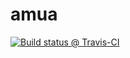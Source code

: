 # amua

[![Build status @ Travis-CI](https://travis-ci.org/deweerdt/amua.svg?branch=master)](https://travis-ci.org/deweerdt/amua)



